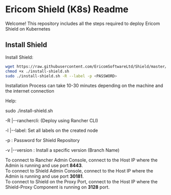 # Ericom Shield (K8s) Readme

Welcome! This repository includes all the steps required to deploy Ericom Shield on Kubernetes

## Install Shield

Install Shield:

```bash
wget https://raw.githubusercontent.com/EricomSoftwareLtd/Shield/master/Kube/scripts/install-shield.sh
chmod +x ./install-shield.sh
sudo ./install-shield.sh -R --label -p <PASSWORD>
```
Installation Process can take 10-30 minutes depending on the machine and the internet connection

Help:

sudo ./install-shield.sh

-R |--ranchercli:  (Deploy using Rancher CLI)  

-l |--label: Set all labels on the created node  

-p <PASSWORD>: Password for Shield Repository  
  
-v |--version <version-name>: Install a specific version (Branch Name)
  
To connect to Rancher Admin Console, connect to the Host IP where the Admin is running and use port **8443**.  
To connect to Shield Admin Console, connect to the Host IP where the Admin is running and use port **30181**.  
To connect to Shield on the Proxy Port, connect to the Host IP where the Shield-Proxy Component is running on **3128** port.  
